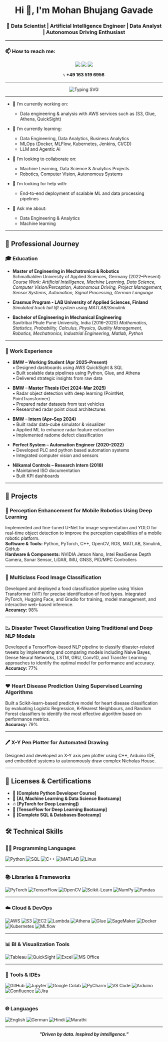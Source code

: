 <h1 align="center">Hi 👋, I'm Mohan Bhujang Gavade</h1>
<h3 align="center">🚀 Data Scientist | Artificial Intelligence Engineer | Data Analyst | Autonomous Driving Enthusiast</h3>

---


### 📫 How to reach me:

<p align="center">
  <a href="mailto:mohangavade110@gmail.com"><img src="https://img.shields.io/badge/Email-D14836?style=for-the-badge&logo=gmail&logoColor=white"/></a>
  <a href="https://www.linkedin.com/in/mohangavade18/"><img src="https://img.shields.io/badge/LinkedIn-0077B5?style=for-the-badge&logo=linkedin&logoColor=white"/></a>
  <a href="https://github.com/MohanGavade"><img src="https://img.shields.io/badge/GitHub-181717?style=for-the-badge&logo=github&logoColor=white"/></a>
</p>

<p align="center">
  📞 <strong>+49 163 519 6956</strong>
</p>


---

<p align="center">
  <img src="https://readme-typing-svg.herokuapp.com?font=Fira+Code&weight=600&size=24&pause=1000&color=08F7FE&center=true&vCenter=true&multiline=true&width=700&height=90&lines=Making+Data-Informed+Decisions;in+Engineering+and+Business" alt="Typing SVG" />
</p>



---

- 🔭 I’m currently working on:
  - Data engineering & analysis with AWS services such as (S3, Glue, Athena, QuickSight)

- 🌱 I’m currently learning:
  - Data Engineering, Data Analytics, Business Analytics
  - MLOps (Docker, MLFlow, Kubernetes, Jenkins, CI/CD)
  - LLM and Agentic Ai

- 👯 I’m looking to collaborate on:
  - Machine Learning, Data Science & Analytics Projects
  - Robotics, Computer Vision, Autonomous Systems
  

- 🤔 I’m looking for help with:
  - End-to-end deployment of scalable ML and data processing pipelines

- 💬 Ask me about:
  - Data Engineering & Analytics
  - Machine learning 


---

## 💼 Professional Journey

### 🎓 Education

- **Master of Engineering in Mechatronics & Robotics**  
  Schmalkalden University of Applied Sciences, Germany (2022–Present)  
  *Course Work: Artificial Intelligence, Machine Learning, Data Science, Computer Vision/Perception, Autonomous Driving, Project Management, Sensor Systems, Automation, Signal Processing, German Language*

- **Erasmus Program - LAB University of Applied Sciences, Finland**  
  *Simulated truck tail lift system using MATLAB/Simulink*

- **Bachelor of Engineering in Mechanical Engineering**  
  Savitribai Phule Pune University, India (2016–2020)
  *Mathematics, Statistics, Probability, Calculus, Physics, Quality Management, Robotics, Mechatronics, Industrial Engineering, Matlab, Python*
---

### 💼 Work Experience

- **BMW – Working Student (Apr 2025–Present)**  
  ▪ Designed dashboards using AWS QuickSight & SQL  
  ▪ Built scalable data pipelines using Python, Glue, and Athena  
  ▪ Delivered strategic insights from raw data

- **BMW – Master Thesis (Oct 2024–Mar 2025)**  
  ▪ Radar object detection with deep learning (PointNet, PointTransformer)  
  ▪ Prepared radar datasets from test vehicles  
  ▪ Researched radar point cloud architectures

- **BMW – Intern (Apr–Sep 2024)**  
  ▪ Built radar data-cube simulator & visualizer  
  ▪ Applied ML to enhance radar feature extraction  
  ▪ Implemented radome defect classification

- **Perfect System – Automation Engineer (2020–2022)**  
  ▪ Developed PLC and python based automation systems  
  ▪ Integrated computer vision and sensors

- **Nilkamal Controls – Research Intern (2018)**  
  ▪ Maintained ISO documentation  
  ▪ Built KPI dashboards

---

## 🚀 Projects

### 🤖 Perception Enhancement for Mobile Robotics Using Deep Learning  
Implemented and fine-tuned U-Net for image segmentation and YOLO for real-time object detection to improve the perception capabilities of a mobile robotic platform.  
**Software & Tools:** Python, PyTorch, C++, OpenCV, ROS, MATLAB, Simulink, GitHub  
**Hardware & Components:** NVIDIA Jetson Nano, Intel RealSense Depth Camera, Sonar Sensor, LiDAR, IMU, GNSS, PID/MPC Controllers

---

### 🍱 Multiclass Food Image Classification  
Developed and deployed a food classification pipeline using Vision Transformer (ViT) for precise identification of food types. Integrated PyTorch, Hugging Face, and Gradio for training, model management, and interactive web-based inference.  
**Accuracy:** 98%

---

### 📉 Disaster Tweet Classification Using Traditional and Deep NLP Models  
Developed a TensorFlow-based NLP pipeline to classify disaster-related tweets by implementing and comparing models including Naive Bayes, Dense Neural Networks, LSTM, GRU, Conv1D, and Transfer Learning approaches to identify the optimal model for performance and accuracy.  
**Accuracy:** 77%

---

### ❤️ Heart Disease Prediction Using Supervised Learning Algorithms  
Built a Scikit-learn-based predictive model for heart disease classification by evaluating Logistic Regression, K-Nearest Neighbours, and Random Forest classifiers to identify the most effective algorithm based on performance metrics.  
**Accuracy:** 79%

---

### 🖊️ X-Y Pen Plotter for Automated Drawing  
Designed and developed an X-Y axis pen plotter using C++, Arduino IDE, and embedded systems to autonomously draw complex Nicholas House.


---

## 📜 Licenses & Certifications

- 🐍 **[Complete Python Developer Course]**  
- 🤖 **[AI, Machine Learning & Data Science Bootcamp]**  
- 🔥 **[PyTorch for Deep Learning])**  
- 🧪 **[TensorFlow for Deep Learning Bootcamp]**  
- 💾 **[Complete SQL & Databases Bootcamp]**


## 🛠️ Technical Skills

### 👨‍💻 Programming Languages  
![Python](https://img.shields.io/badge/Python-3670A0?style=for-the-badge&logo=python&logoColor=ffdd54)
![SQL](https://img.shields.io/badge/SQL-025E8C?style=for-the-badge&logo=mysql&logoColor=white)
![C++](https://img.shields.io/badge/C++-00599C?style=for-the-badge&logo=c%2B%2B&logoColor=white)
![MATLAB](https://img.shields.io/badge/MATLAB-0076A8?style=for-the-badge&logo=mathworks&logoColor=white)
![Linux](https://img.shields.io/badge/Linux-FCC624?style=for-the-badge&logo=linux&logoColor=black)

---

### 📚 Libraries & Frameworks  
![PyTorch](https://img.shields.io/badge/PyTorch-EE4C2C?style=for-the-badge&logo=pytorch&logoColor=white)
![TensorFlow](https://img.shields.io/badge/TensorFlow-FF6F00?style=for-the-badge&logo=tensorflow&logoColor=white)
![OpenCV](https://img.shields.io/badge/OpenCV-000000?style=for-the-badge&logo=opencv&logoColor=white)
![Scikit-Learn](https://img.shields.io/badge/Scikit--Learn-F7931E?style=for-the-badge&logo=scikit-learn&logoColor=white)
![NumPy](https://img.shields.io/badge/NumPy-013243?style=for-the-badge&logo=numpy&logoColor=white)
![Pandas](https://img.shields.io/badge/Pandas-150458?style=for-the-badge&logo=pandas&logoColor=white)

---

### ☁️ Cloud & DevOps  
![AWS](https://img.shields.io/badge/AWS-FF9900?style=for-the-badge&logo=amazon-aws&logoColor=white)
![S3](https://img.shields.io/badge/AWS%20S3-569A31?style=for-the-badge&logo=amazon-s3&logoColor=white)
![EC2](https://img.shields.io/badge/AWS%20EC2-FF9900?style=for-the-badge&logo=amazonec2&logoColor=white)
![Lambda](https://img.shields.io/badge/AWS%20Lambda-F29111?style=for-the-badge&logo=aws-lambda&logoColor=white)
![Athena](https://img.shields.io/badge/AWS%20Athena-232F3E?style=for-the-badge&logo=amazonaws&logoColor=white)
![Glue](https://img.shields.io/badge/AWS%20Glue-2E73B8?style=for-the-badge&logo=amazonaws&logoColor=white)
![SageMaker](https://img.shields.io/badge/SageMaker-0052CC?style=for-the-badge&logo=amazon-aws&logoColor=white)
![Docker](https://img.shields.io/badge/Docker-2496ED?style=for-the-badge&logo=docker&logoColor=white)
![Kubernetes](https://img.shields.io/badge/Kubernetes-326CE5?style=for-the-badge&logo=kubernetes&logoColor=white)
![MLflow](https://img.shields.io/badge/MLflow-0194E2?style=for-the-badge)

---

### 📊 BI & Visualization Tools  
![Tableau](https://img.shields.io/badge/Tableau-E97627?style=for-the-badge&logo=tableau&logoColor=white)
![QuickSight](https://img.shields.io/badge/AWS%20QuickSight-232F3E?style=for-the-badge&logo=amazonaws&logoColor=white)
![Excel](https://img.shields.io/badge/MS--Excel-217346?style=for-the-badge&logo=microsoft-excel&logoColor=white)
![MS Office](https://img.shields.io/badge/MS--Office-D83B01?style=for-the-badge&logo=microsoft-office&logoColor=white)

---

### 🧰 Tools & IDEs  
![GitHub](https://img.shields.io/badge/GitHub-181717?style=for-the-badge&logo=github&logoColor=white)
![Jupyter](https://img.shields.io/badge/Jupyter-F37626?style=for-the-badge&logo=jupyter&logoColor=white)
![Google Colab](https://img.shields.io/badge/Colab-F9AB00?style=for-the-badge&logo=googlecolab&logoColor=white)
![PyCharm](https://img.shields.io/badge/PyCharm-000000?style=for-the-badge&logo=pycharm&logoColor=white)
![VS Code](https://img.shields.io/badge/VS%20Code-0078d7?style=for-the-badge&logo=visual-studio-code&logoColor=white)
![Arduino](https://img.shields.io/badge/Arduino-00979D?style=for-the-badge&logo=arduino&logoColor=white)
![Confluence](https://img.shields.io/badge/Confluence-172B4D?style=for-the-badge&logo=confluence&logoColor=white)
![Jira](https://img.shields.io/badge/Jira-0052CC?style=for-the-badge&logo=jira&logoColor=white)

---

### 🌐 Languages  
![English](https://img.shields.io/badge/English-C1-blue?style=for-the-badge)
![German](https://img.shields.io/badge/German-B1-grey?style=for-the-badge)
![Hindi](https://img.shields.io/badge/Hindi-Native-orange?style=for-the-badge)
![Marathi](https://img.shields.io/badge/Marathi-Native-green?style=for-the-badge)



---

<p align="center"><b><i>"Driven by data. Inspired by intelligence."</i></b></p>
